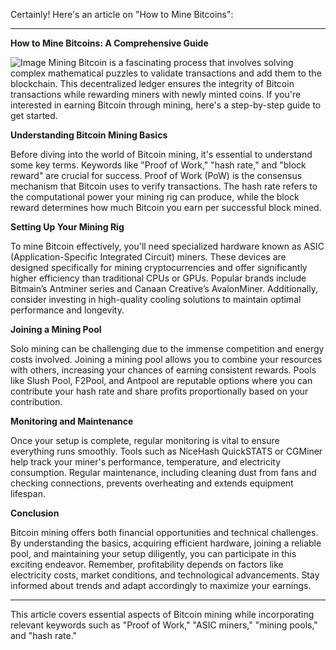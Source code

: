 Certainly! Here's an article on "How to Mine Bitcoins":

---

**How to Mine Bitcoins: A Comprehensive Guide**


![Image](https://github.com/user-attachments/assets/31692037-0104-4703-abd1-696b6a7dd41b)
Mining Bitcoin is a fascinating process that involves solving complex mathematical puzzles to validate transactions and add them to the blockchain. This decentralized ledger ensures the integrity of Bitcoin transactions while rewarding miners with newly minted coins. If you're interested in earning Bitcoin through mining, here's a step-by-step guide to get started.

**Understanding Bitcoin Mining Basics**

Before diving into the world of Bitcoin mining, it's essential to understand some key terms. Keywords like "Proof of Work," "hash rate," and "block reward" are crucial for success. Proof of Work (PoW) is the consensus mechanism that Bitcoin uses to verify transactions. The hash rate refers to the computational power your mining rig can produce, while the block reward determines how much Bitcoin you earn per successful block mined.

**Setting Up Your Mining Rig**

To mine Bitcoin effectively, you'll need specialized hardware known as ASIC (Application-Specific Integrated Circuit) miners. These devices are designed specifically for mining cryptocurrencies and offer significantly higher efficiency than traditional CPUs or GPUs. Popular brands include Bitmain’s Antminer series and Canaan Creative’s AvalonMiner. Additionally, consider investing in high-quality cooling solutions to maintain optimal performance and longevity.

**Joining a Mining Pool**

Solo mining can be challenging due to the immense competition and energy costs involved. Joining a mining pool allows you to combine your resources with others, increasing your chances of earning consistent rewards. Pools like Slush Pool, F2Pool, and Antpool are reputable options where you can contribute your hash rate and share profits proportionally based on your contribution.

**Monitoring and Maintenance**

Once your setup is complete, regular monitoring is vital to ensure everything runs smoothly. Tools such as NiceHash QuickSTATS or CGMiner help track your miner's performance, temperature, and electricity consumption. Regular maintenance, including cleaning dust from fans and checking connections, prevents overheating and extends equipment lifespan.

**Conclusion**

Bitcoin mining offers both financial opportunities and technical challenges. By understanding the basics, acquiring efficient hardware, joining a reliable pool, and maintaining your setup diligently, you can participate in this exciting endeavor. Remember, profitability depends on factors like electricity costs, market conditions, and technological advancements. Stay informed about trends and adapt accordingly to maximize your earnings.

--- 

This article covers essential aspects of Bitcoin mining while incorporating relevant keywords such as "Proof of Work," "ASIC miners," "mining pools," and "hash rate."